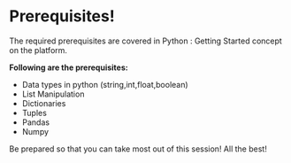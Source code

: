 # Prerequisites!

The required prerequisites are covered in Python : Getting Started concept on the platform.

**Following are the prerequisites:**

   - Data types in python (string,int,float,boolean)
   - List Manipulation
   - Dictionaries
   - Tuples
   - Pandas
   - Numpy

Be prepared so that you can take most out of this session!
All the best!
